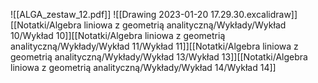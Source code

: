 ![[ALGA_zestaw_12.pdf]]
![[Drawing 2023-01-20 17.29.30.excalidraw]][[Notatki/Algebra liniowa z geometrią analityczną/Wykłady/Wykład 10/Wykład 10]][[Notatki/Algebra liniowa z geometrią analityczną/Wykłady/Wykład 11/Wykład 11]][[Notatki/Algebra liniowa z geometrią analityczną/Wykłady/Wykład 13/Wykład 13]][[Notatki/Algebra liniowa z geometrią analityczną/Wykłady/Wykład 14/Wykład 14]]